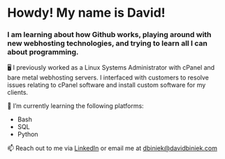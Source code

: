 # Howdy! My name is David!

### I am learning about how Github works, playing around with new webhosting technologies, and trying to learn all I can about programming.

🖥️ I previously worked as a Linux Systems Administrator with cPanel and bare metal webhosting servers. I interfaced with customers to resolve issues relating to cPanel software and install custom software for my clients.

🌱 I’m currently learning the following platforms:
- Bash
- SQL
- Python

 📫 Reach out to me via [LinkedIn](https://www.linkedin.com/in/david-biniek/) or email me at <dbiniek@davidbiniek.com>

<!--
**dbiniek/dbiniek** is a ✨ _special_ ✨ repository because its `README.md` (this file) appears on your GitHub profile.

Here are some ideas to get you started:

- 🔭 I’m currently working on ...
- 🌱 I’m currently learning ...
- 👯 I’m looking to collaborate on ...
- 🤔 I’m looking for help with ...
- 💬 Ask me about ...
- 📫 How to reach me: ...
- 😄 Pronouns: ...
- ⚡ Fun fact: ...
-->
